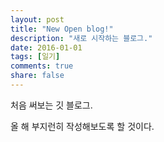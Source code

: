 ```yaml
---
layout: post
title: "New Open blog!"
description: "새로 시작하는 블로그."
date: 2016-01-01
tags: [일기]
comments: true
share: false
---
```


처음 써보는 깃 블로그.

올 해 부지런히 작성해보도록 할 것이다.





